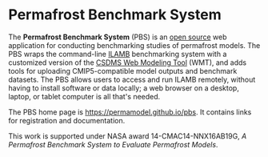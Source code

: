 # Permafrost Benchmark System

The **Permafrost Benchmark System** (PBS)
is an [open source](./LICENSE) web application
for conducting benchmarking studies of permafrost models.
The PBS wraps the command-line
[ILAMB](https://bitbucket.org/ncollier/ilamb)
benchmarking system with a customized version of the
[CSDMS Web Modeling Tool](https://csdms.colorado.edu/wiki/CSDMS_Web_Modeling_Tool)
(WMT), and adds tools for uploading
CMIP5-compatible model outputs and benchmark datasets.
The PBS allows users to access and run ILAMB remotely,
without having to install software or data locally;
a web browser on a desktop, laptop, or tablet computer
is all that's needed.

The PBS home page is https://permamodel.github.io/pbs.
It contains links for registration and documentation.

This work is supported under NASA award 14-CMAC14-NNX16AB19G,
*A Permafrost Benchmark System to Evaluate Permafrost Models*.
